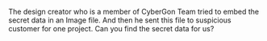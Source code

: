The design creator who is a member of CyberGon Team tried to embed the secret data in an Image file. And then he sent this file to suspicious customer for one project. Can you find the secret data for us?
